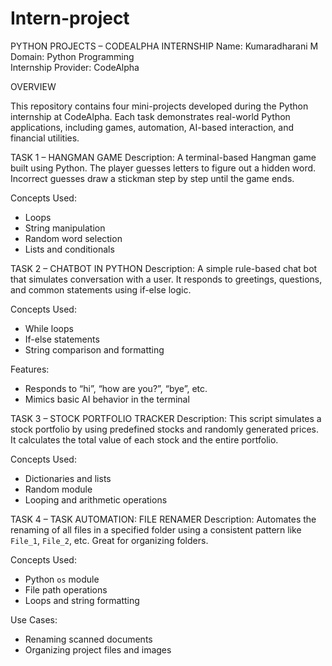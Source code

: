 # Intern-project
PYTHON PROJECTS – CODEALPHA INTERNSHIP
Name:  Kumaradharani M 
Domain:  Python Programming  
Internship Provider: CodeAlpha  

OVERVIEW

This repository contains four mini-projects developed during the Python internship at CodeAlpha. Each task demonstrates real-world Python applications, including games, automation, AI-based interaction, and financial utilities.

 TASK 1 – HANGMAN GAME
 Description:
A terminal-based Hangman game built using Python. The player guesses letters to figure out a hidden word. Incorrect guesses draw a stickman step by step until the game ends.

 Concepts Used:
-	Loops
-	String manipulation
-	Random word selection
-	Lists and conditionals
  

  TASK 2 – CHATBOT IN PYTHON 
Description:
A simple rule-based chat bot that simulates conversation with a user. It responds to greetings, questions, and common statements using if-else logic.

Concepts Used:
-	While loops
-	If-else statements
-	String comparison and formatting

Features:
-	Responds to “hi”, “how are you?”, “bye”, etc.
-	Mimics basic AI behavior in the terminal


 TASK 3 – STOCK PORTFOLIO TRACKER
Description:
This script simulates a stock portfolio by using predefined stocks and randomly generated prices. It calculates the total value of each stock and the entire portfolio.

Concepts Used:
-	Dictionaries and lists
-	Random module
-	Looping and arithmetic operations


 TASK 4 – TASK AUTOMATION: FILE RENAMER
Description:
Automates the renaming of all files in a specified folder using a consistent pattern like `File_1`, `File_2`, etc. Great for organizing folders.

Concepts Used:
-	Python `os` module
-	File path operations
-	Loops and string formatting

Use Cases:
-	Renaming scanned documents
-	Organizing project files and images



